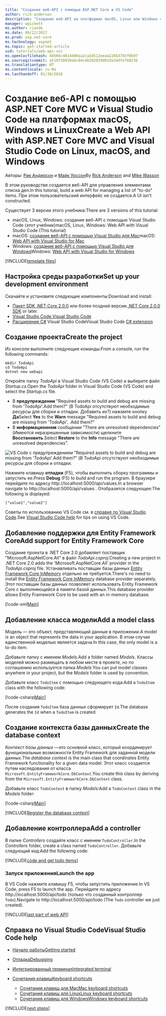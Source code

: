 ```yaml
---
title: "Создание веб-API с помощью ASP.NET Core и VS Code"
author: rick-anderson
description: "Создание веб-API на платформах macOS, Linux или Windows с помощью ASP.NET Core MVC и Visual Studio Code"
manager: wpickett
ms.author: riande
ms.date: 09/22/2017
ms.prod: asp.net-core
ms.technology: aspnet
ms.topic: get-started-article
uid: tutorials/web-api-vsc
ms.openlocfilehash: 44566c4014400aa2ca3d512eeaa226637b5f0b97
ms.sourcegitcommit: a510f38930abc84c4b302029d019a34dfe76823b
ms.translationtype: HT
ms.contentlocale: ru-RU
ms.lasthandoff: 01/30/2018
---
```

# <a name="create-a-web-api-with-aspnet-core-mvc-and-visual-studio-code-on-linux-macos-and-windows"></a><span data-ttu-id="e85c8-103">Создание веб-API с помощью ASP.NET Core MVC и Visual Studio Code на платформах macOS, Windows и Linux</span><span class="sxs-lookup"><span data-stu-id="e85c8-103">Create a Web API with ASP.NET Core MVC and Visual Studio Code on Linux, macOS, and Windows</span></span>

<span data-ttu-id="e85c8-104">Авторы: [Рик Андерсон](https://twitter.com/RickAndMSFT) и [Майк Уоссон](https://github.com/mikewasson)</span><span class="sxs-lookup"><span data-stu-id="e85c8-104">By [Rick Anderson](https://twitter.com/RickAndMSFT) and [Mike Wasson](https://github.com/mikewasson)</span></span>

<span data-ttu-id="e85c8-105">В этом руководстве создается веб-API для управления элементами списка дел.</span><span class="sxs-lookup"><span data-stu-id="e85c8-105">In this tutorial, build a web API for managing a list of "to-do" items.</span></span> <span data-ttu-id="e85c8-106">При этом пользовательский интерфейс не создается.</span><span class="sxs-lookup"><span data-stu-id="e85c8-106">A UI isn't constructed.</span></span>

<span data-ttu-id="e85c8-107">Существует 3 версии этого учебника:</span><span class="sxs-lookup"><span data-stu-id="e85c8-107">There are 3 versions of this tutorial:</span></span>

* <span data-ttu-id="e85c8-108">macOS, Linux, Windows: создание веб-API с помощью Visual Studio Code (этот учебник)</span><span class="sxs-lookup"><span data-stu-id="e85c8-108">macOS, Linux, Windows: Web API with Visual Studio Code (This tutorial)</span></span>
* <span data-ttu-id="e85c8-109">macOS: [создание веб-API с помощью Visual Studio для Mac](xref:tutorials/first-web-api-mac)</span><span class="sxs-lookup"><span data-stu-id="e85c8-109">macOS: [Web API with Visual Studio for Mac](xref:tutorials/first-web-api-mac)</span></span>
* <span data-ttu-id="e85c8-110">Windows: [создание веб-API с помощью Visual Studio для Windows](xref:tutorials/first-web-api)</span><span class="sxs-lookup"><span data-stu-id="e85c8-110">Windows: [Web API with Visual Studio for Windows](xref:tutorials/first-web-api)</span></span>

<!-- WARNING: The code AND images in this doc are used by uid: tutorials/web-api-vsc, tutorials/first-web-api-mac and tutorials/first-web-api. If you change any code/images in this tutorial, update uid: tutorials/web-api-vsc -->

[!INCLUDE[template files](../includes/webApi/intro.md)]

## <a name="set-up-your-development-environment"></a><span data-ttu-id="e85c8-111">Настройка среды разработки</span><span class="sxs-lookup"><span data-stu-id="e85c8-111">Set up your development environment</span></span>

<span data-ttu-id="e85c8-112">Скачайте и установите следующие компоненты:</span><span class="sxs-lookup"><span data-stu-id="e85c8-112">Download and install:</span></span>
- <span data-ttu-id="e85c8-113">[Пакет SDK .NET Core 2.0.0](https://www.microsoft.com/net/core) или более поздней версии.</span><span class="sxs-lookup"><span data-stu-id="e85c8-113">[.NET Core 2.0.0 SDK](https://www.microsoft.com/net/core) or later.</span></span>
- [<span data-ttu-id="e85c8-114">Visual Studio Code.</span><span class="sxs-lookup"><span data-stu-id="e85c8-114">Visual Studio Code</span></span>](https://code.visualstudio.com)
- <span data-ttu-id="e85c8-115">[Расширение C#](https://marketplace.visualstudio.com/items?itemName=ms-vscode.csharp) Visual Studio Code</span><span class="sxs-lookup"><span data-stu-id="e85c8-115">Visual Studio Code [C# extension](https://marketplace.visualstudio.com/items?itemName=ms-vscode.csharp)</span></span>

## <a name="create-the-project"></a><span data-ttu-id="e85c8-116">Создание проекта</span><span class="sxs-lookup"><span data-stu-id="e85c8-116">Create the project</span></span>

<span data-ttu-id="e85c8-117">Из консоли выполните следующие команды:</span><span class="sxs-lookup"><span data-stu-id="e85c8-117">From a console, run the following commands:</span></span>

```console
mkdir TodoApi
cd TodoApi
dotnet new webapi
```

<span data-ttu-id="e85c8-118">Откройте папку *TodoApi* в Visual Studio Code (VS Code) и выберите файл *Startup.cs*.</span><span class="sxs-lookup"><span data-stu-id="e85c8-118">Open the *TodoApi* folder in Visual Studio Code (VS Code) and select the *Startup.cs* file.</span></span>

- <span data-ttu-id="e85c8-119">В **предупреждении** "Required assets to build and debug are missing from 'TodoApi'.Add them?" (В TodoApi отсутствуют необходимые ресурсы для сборки и отладки. Добавить их?) нажмите кнопку **Да**</span><span class="sxs-lookup"><span data-stu-id="e85c8-119">Select **Yes** to the **Warn** message "Required assets to build and debug are missing from 'TodoApi'.</span></span> <span data-ttu-id="e85c8-120">.</span><span class="sxs-lookup"><span data-stu-id="e85c8-120">Add them?"</span></span>
- <span data-ttu-id="e85c8-121">В **информационном** сообщении "There are unresolved dependencies" (Имеются неразрешенные зависимости) щелкните **Восстановить**.</span><span class="sxs-lookup"><span data-stu-id="e85c8-121">Select **Restore** to the **Info** message "There are unresolved dependencies".</span></span>

<!-- uid: tutorials/first-mvc-app-xplat/start-mvc uses the pic below. If you change it, make sure it's consistent -->

![VS Code с предупреждением "Required assets to build and debug are missing from 'TodoApi'.Add them?" (В TodoApi отсутствуют необходимые ресурсы для сборки и отладки.](web-api-vsc/_static/vsc_restore.png)

<span data-ttu-id="e85c8-125">Нажмите клавишу **отладки** (F5), чтобы выполнить сборку программы и запустить ее.</span><span class="sxs-lookup"><span data-stu-id="e85c8-125">Press **Debug** (F5) to build and run the program.</span></span> <span data-ttu-id="e85c8-126">В браузере перейдите по адресу http://localhost:5000/api/values.</span><span class="sxs-lookup"><span data-stu-id="e85c8-126">In a browser navigate to http://localhost:5000/api/values .</span></span> <span data-ttu-id="e85c8-127">Отобразится следующее:</span><span class="sxs-lookup"><span data-stu-id="e85c8-127">The following is displayed:</span></span>

`["value1","value2"]`

<span data-ttu-id="e85c8-128">Советы по использованию VS Code см. в [справке по Visual Studio Code](#visual-studio-code-help).</span><span class="sxs-lookup"><span data-stu-id="e85c8-128">See [Visual Studio Code help](#visual-studio-code-help) for tips on using VS Code.</span></span>

## <a name="add-support-for-entity-framework-core"></a><span data-ttu-id="e85c8-129">Добавление поддержки для Entity Framework Core</span><span class="sxs-lookup"><span data-stu-id="e85c8-129">Add support for Entity Framework Core</span></span>

<span data-ttu-id="e85c8-130">Создание проекта в .NET Core 2.0 добавляет поставщик "Microsoft.AspNetCore.All" в файл *TodoApi.csproj*.</span><span class="sxs-lookup"><span data-stu-id="e85c8-130">Creating a new project in .NET Core 2.0 adds the 'Microsoft.AspNetCore.All' provider in the *TodoApi.csproj* file.</span></span> <span data-ttu-id="e85c8-131">Устанавливать поставщик базы данных [Entity Framework Core InMemory](https://docs.microsoft.com/ef/core/providers/in-memory/) отдельно не требуется.</span><span class="sxs-lookup"><span data-stu-id="e85c8-131">There's no need to install the [Entity Framework Core InMemory](https://docs.microsoft.com/ef/core/providers/in-memory/) database provider separately.</span></span> <span data-ttu-id="e85c8-132">Этот поставщик базы данных позволяет использовать Entity Framework Core с выполняющейся в памяти базой данных.</span><span class="sxs-lookup"><span data-stu-id="e85c8-132">This database provider allows Entity Framework Core to be used with an in-memory database.</span></span>

[!code-xml[Main](web-api-vsc/sample/TodoApi/TodoApi.csproj?highlight=12)]

## <a name="add-a-model-class"></a><span data-ttu-id="e85c8-133">Добавление класса модели</span><span class="sxs-lookup"><span data-stu-id="e85c8-133">Add a model class</span></span>

<span data-ttu-id="e85c8-134">Модель — это объект, представляющий данные в приложении.</span><span class="sxs-lookup"><span data-stu-id="e85c8-134">A model is an object that represents the data in your application.</span></span> <span data-ttu-id="e85c8-135">В этом случае единственной моделью является задача.</span><span class="sxs-lookup"><span data-stu-id="e85c8-135">In this case, the only model is a to-do item.</span></span>

<span data-ttu-id="e85c8-136">Добавьте папку с именем *Models*.</span><span class="sxs-lookup"><span data-stu-id="e85c8-136">Add a folder named *Models*.</span></span> <span data-ttu-id="e85c8-137">Классы моделей можно размещать в любом месте в проекте, но по соглашению используется папка *Models*.</span><span class="sxs-lookup"><span data-stu-id="e85c8-137">You can put model classes anywhere in your project, but the *Models* folder is used by convention.</span></span>

<span data-ttu-id="e85c8-138">Добавьте класс `TodoItem` с помощью следующего кода:</span><span class="sxs-lookup"><span data-stu-id="e85c8-138">Add a `TodoItem` class with the following code:</span></span>

[!code-csharp[Main](first-web-api/sample/TodoApi/Models/TodoItem.cs)]

<span data-ttu-id="e85c8-139">После создания `TodoItem` база данных сформирует `Id`.</span><span class="sxs-lookup"><span data-stu-id="e85c8-139">The database generates the `Id` when a `TodoItem` is created.</span></span>

## <a name="create-the-database-context"></a><span data-ttu-id="e85c8-140">Создание контекста базы данных</span><span class="sxs-lookup"><span data-stu-id="e85c8-140">Create the database context</span></span>

<span data-ttu-id="e85c8-141">*Контекст базы данных* —это основной класс, который координирует функциональные возможности Entity Framework для заданной модели данных.</span><span class="sxs-lookup"><span data-stu-id="e85c8-141">The *database context* is the main class that coordinates Entity Framework functionality for a given data model.</span></span> <span data-ttu-id="e85c8-142">Этот класс создается путем наследования от класса `Microsoft.EntityFrameworkCore.DbContext`.</span><span class="sxs-lookup"><span data-stu-id="e85c8-142">You create this class by deriving from the `Microsoft.EntityFrameworkCore.DbContext` class.</span></span>

<span data-ttu-id="e85c8-143">Добавьте класс `TodoContext` в папку *Models*:</span><span class="sxs-lookup"><span data-stu-id="e85c8-143">Add a `TodoContext` class in the *Models* folder:</span></span>

[!code-csharp[Main](first-web-api/sample/TodoApi/Models/TodoContext.cs)]

[!INCLUDE[Register the database context](../includes/webApi/register_dbContext.md)]

## <a name="add-a-controller"></a><span data-ttu-id="e85c8-144">Добавление контроллера</span><span class="sxs-lookup"><span data-stu-id="e85c8-144">Add a controller</span></span>

<span data-ttu-id="e85c8-145">В папке *Controllers* создайте класс с именем `TodoController`.</span><span class="sxs-lookup"><span data-stu-id="e85c8-145">In the *Controllers* folder, create a class named `TodoController`.</span></span> <span data-ttu-id="e85c8-146">Добавьте следующий код:</span><span class="sxs-lookup"><span data-stu-id="e85c8-146">Add the following code:</span></span>

[!INCLUDE[code and get todo items](../includes/webApi/getTodoItems.md)]

### <a name="launch-the-app"></a><span data-ttu-id="e85c8-147">Запуск приложения</span><span class="sxs-lookup"><span data-stu-id="e85c8-147">Launch the app</span></span>

<span data-ttu-id="e85c8-148">В VS Code нажмите клавишу F5, чтобы запустить приложение.</span><span class="sxs-lookup"><span data-stu-id="e85c8-148">In VS Code, press F5 to launch the app.</span></span> <span data-ttu-id="e85c8-149">Перейдите по адресу http://localhost:5000/api/todo (только что созданный контроллер `Todo`).</span><span class="sxs-lookup"><span data-stu-id="e85c8-149">Navigate to  http://localhost:5000/api/todo   (The `Todo` controller we just created).</span></span>

[!INCLUDE[last part of web API](../includes/webApi/end.md)]

## <a name="visual-studio-code-help"></a><span data-ttu-id="e85c8-150">Справка по Visual Studio Code</span><span class="sxs-lookup"><span data-stu-id="e85c8-150">Visual Studio Code help</span></span>

- [<span data-ttu-id="e85c8-151">Начало работы</span><span class="sxs-lookup"><span data-stu-id="e85c8-151">Getting started</span></span>](https://code.visualstudio.com/docs)
- [<span data-ttu-id="e85c8-152">Отладка</span><span class="sxs-lookup"><span data-stu-id="e85c8-152">Debugging</span></span>](https://code.visualstudio.com/docs/editor/debugging)
- [<span data-ttu-id="e85c8-153">Интегрированный терминал</span><span class="sxs-lookup"><span data-stu-id="e85c8-153">Integrated terminal</span></span>](https://code.visualstudio.com/docs/editor/integrated-terminal)
- [<span data-ttu-id="e85c8-154">Сочетания клавиш</span><span class="sxs-lookup"><span data-stu-id="e85c8-154">Keyboard shortcuts</span></span>](https://code.visualstudio.com/docs/getstarted/keybindings#_keyboard-shortcuts-reference)

  - [<span data-ttu-id="e85c8-155">Сочетания клавиш для Mac</span><span class="sxs-lookup"><span data-stu-id="e85c8-155">Mac keyboard shortcuts</span></span>](https://code.visualstudio.com/shortcuts/keyboard-shortcuts-macos.pdf)
  - [<span data-ttu-id="e85c8-156">Сочетания клавиш для Linux</span><span class="sxs-lookup"><span data-stu-id="e85c8-156">Linux keyboard shortcuts</span></span>](https://code.visualstudio.com/shortcuts/keyboard-shortcuts-linux.pdf)
  - [<span data-ttu-id="e85c8-157">Сочетания клавиш для Windows</span><span class="sxs-lookup"><span data-stu-id="e85c8-157">Windows keyboard shortcuts</span></span>](https://code.visualstudio.com/shortcuts/keyboard-shortcuts-windows.pdf)

[!INCLUDE[next steps](../includes/webApi/next.md)]


